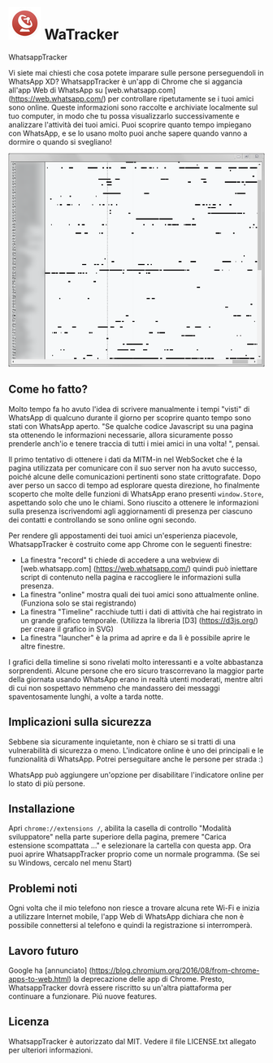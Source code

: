 # ![Icon](art/icon64.png) WaTracker
WhatsappTracker

Vi siete mai chiesti che cosa potete imparare sulle persone perseguendoli in WhatsApp XD?
WhatsappTracker è un'app di Chrome che si aggancia all'app Web di WhatsApp su [web.whatsapp.com] (https://web.whatsapp.com/)
per controllare ripetutamente se i tuoi amici sono online.
Queste informazioni sono raccolte e archiviate localmente sul tuo computer, in modo che tu possa visualizzarlo successivamente e analizzare l'attività dei tuoi amici.
Puoi scoprire quanto tempo impiegano con WhatsApp, e se lo usano molto puoi anche sapere quando vanno a dormire o quando si svegliano!

![Timeline screenshot](screenshots/timeline.png)
## Come ho fatto?

Molto tempo fa ho avuto l'idea di scrivere manualmente i tempi "visti" di WhatsApp di qualcuno durante il giorno per scoprire quanto tempo sono stati con WhatsApp aperto.
"Se qualche codice Javascript su una pagina sta ottenendo le informazioni necessarie, allora sicuramente posso prenderle anch'io e tenere traccia di tutti i miei amici in una volta! ", pensai.

Il primo tentativo di ottenere i dati da MITM-in nel WebSocket che é la pagina utilizzata per comunicare con il suo server non ha avuto successo, poiché alcune delle comunicazioni pertinenti sono state crittografate.
Dopo aver perso un sacco di tempo ad esplorare questa direzione, ho finalmente scoperto che molte delle funzioni di WhatsApp erano presenti `window.Store`, aspettando solo che uno le chiami.
Sono riuscito a ottenere le informazioni sulla presenza iscrivendomi agli aggiornamenti di presenza per ciascuno dei contatti
e controllando se sono online ogni secondo.

Per rendere gli appostamenti dei tuoi amici un'esperienza piacevole, WhatsappTracker è costruito come app Chrome con le seguenti finestre:
- La finestra "record" ti chiede di accedere a una webview di [web.whatsapp.com] (https://web.whatsapp.com/)
quindi può iniettare script di contenuto nella pagina e raccogliere le informazioni sulla presenza.
- La finestra "online" mostra quali dei tuoi amici sono attualmente online. (Funziona solo se stai registrando)
- La finestra "Timeline" racchiude tutti i dati di attività che hai registrato in un grande grafico temporale.
(Utilizza la libreria [D3] (https://d3js.org/) per creare il grafico in SVG)
- La finestra "launcher" è la prima ad aprire e da lì è possibile aprire le altre finestre.

I grafici della timeline si sono rivelati molto interessanti e a volte abbastanza sorprendenti.
Alcune persone che ero sicuro trascorrevano la maggior parte della giornata usando WhatsApp erano in realtà utenti moderati,
mentre altri di cui non sospettavo nemmeno che mandassero dei messaggi spaventosamente lunghi, a volte a tarda notte.

## Implicazioni sulla sicurezza

Sebbene sia sicuramente inquietante, non è chiaro se si tratti di una vulnerabilità di sicurezza o meno. L'indicatore online è uno dei principali e le funzionalità di WhatsApp. 
Potrei perseguitare anche le persone per strada :)

WhatsApp può aggiungere un'opzione per disabilitare l'indicatore online per lo stato di più persone.

## Installazione

Apri `chrome://extensions /`, abilita la casella di controllo "Modalità sviluppatore" nella parte superiore della pagina,
premere "Carica estensione scompattata ..." e selezionare la cartella con questa app.
Ora puoi aprire WhatsappTracker proprio come un normale programma.
(Se sei su Windows, cercalo nel menu Start)

## Problemi noti

Ogni volta che il mio telefono non riesce a trovare alcuna rete Wi-Fi e inizia a utilizzare Internet mobile,
l'app Web di WhatsApp dichiara che non è possibile connettersi al telefono e quindi la registrazione si interromperà.

## Lavoro futuro

Google ha [annunciato] (https://blog.chromium.org/2016/08/from-chrome-apps-to-web.html) la deprecazione delle app di Chrome.
Presto, WhatsappTracker dovrà essere riscritto su un'altra piattaforma per continuare a funzionare.
Piú nuove features.

## Licenza

WhatsappTracker è autorizzato dal MIT.
Vedere il file LICENSE.txt allegato per ulteriori informazioni.
